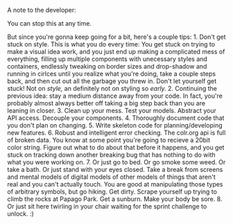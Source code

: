 A note to the developer:

You can stop this at any time.

But since you're gonna keep going for a bit, here's a couple tips:
	1. Don't get stuck on style.
		This is what you do every time: You get stuck on trying to make a visual idea work, and you just end up
		making a complicated mess of everything, filling up multiple components with unecessary styles and containers,
		endlessly tweaking on border sizes and drop-shadow and running in cirlces until you realize what you're doing,
		take a couple steps back, and then cut out all the garbage you threw in. Don't let yourself get stuck! Not on
		*style,* an definitely not on styling so *early.*
	2. Continuing the previous idea: stay a medium distance away from your code. In fact, you're probably almost always
		better off taking a big step back than you are leaning in closer.
	3. Clean up your mess. Test your models. Abstract your API access. Decouple your components.
	4. Thoroughly document code that you don't plan on changing.
	5. Write skeleton code for planning/developing new features.
	6. Robust and intelligent error checking. The colr.org api is full of broken data.  You know at some point you're
	   going to recieve a 20bit color string. Figure out what to do about that before it happens, and you get stuck on
		 tracking down another breaking bug that has nothing to do with what you were working on.
	7. Or just go to bed. Or go smoke some weed. Or take a bath. Or just stand with your eyes closed. Take a break from
	   screens and mental models of digital models of other models of things that aren't real and you can't actually touch.
		 You are good at manipulating those types of arbitrary symbols, but go hiking. Get dirty. Scrape yourself up trying
		 to climb the rocks at Papago Park. Get a sunburn. Make your body be sore.
	8. Or just sit here twirling in your chair waiting for the sprint challenge to unlock. :)